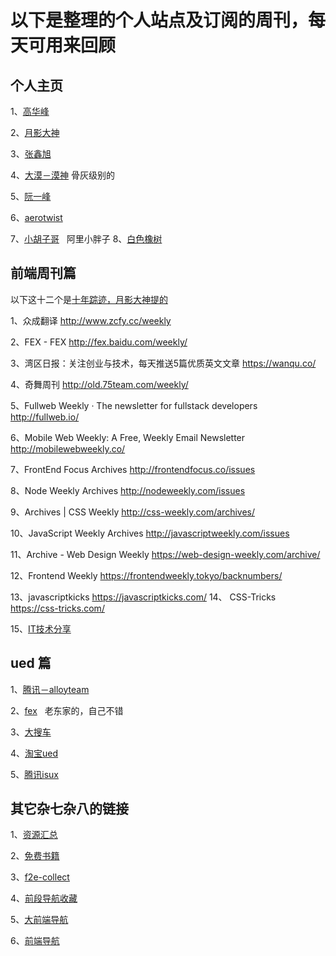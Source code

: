 
# 以下是整理的个人站点及订阅的周刊，每天可用来回顾

## 个人主页

1、[高华峰](http://hwaphon.site/)

2、[月影大神](https://www.h5jun.com/)


3、[张鑫旭](http://www.zhangxinxu.com/)

4、[大漠－漠神](http://www.w3cplus.com/)
 骨灰级别的
 
5、[阮一峰](http://www.ruanyifeng.com/home.html)

6、[aerotwist](https://aerotwist.com/)

7、[小胡子哥](http://www.barretlee.com/)
   阿里小胖子
8、[白色橡树](http://www.cnblogs.com/PeunZhang/)

## 前端周刊篇
以下这十二个是[十年踪迹，月影大神提的](https://www.h5jun.com/post/the-12-best-weekly.html)

1、众成翻译
  http://www.zcfy.cc/weekly

2、FEX - FEX
  http://fex.baidu.com/weekly/

3、湾区日报：关注创业与技术，每天推送5篇优质英文文章
  https://wanqu.co/

4、奇舞周刊
  http://old.75team.com/weekly/

5、Fullweb Weekly · The newsletter for fullstack developers
  http://fullweb.io/

6、Mobile Web Weekly: A Free, Weekly Email Newsletter
  http://mobilewebweekly.co/

7、FrontEnd Focus Archives
  http://frontendfocus.co/issues

8、Node Weekly Archives
  http://nodeweekly.com/issues

9、Archives | CSS Weekly
  http://css-weekly.com/archives/

10、JavaScript Weekly Archives
  http://javascriptweekly.com/issues

11、Archive - Web Design Weekly
  https://web-design-weekly.com/archive/

12、Frontend Weekly
  https://frontendweekly.tokyo/backnumbers/

13、javascriptkicks
  https://javascriptkicks.com/ 
14、 CSS-Tricks 
  https://css-tricks.com/
  
15、[IT技术分享](https://zhuanlan.zhihu.com/itlion114)
## ued 篇


1、[腾讯－alloyteam](http://www.alloyteam.com/)

2、[fex](http://fex.baidu.com/)
  
  老东家的，自己不错
  
3、[大搜车](http://f2e.souche.com/blog/)

4、[淘宝ued](http://taobaofed.org/)

5、[腾讯isux](https://isux.tencent.com/)
## 其它杂七杂八的链接

1、[资源汇总](https://github.com/nieweidong/fetool)
   
2、[免费书籍](https://www.zhihu.com/question/38836382/answer/79794319)

3、[f2e-collect](https://github.com/jnoodle/f2e-collect)

4、[前段导航收藏](http://whycss.com/)

5、[大前端导航](http://www.daqianduan.com/nav)
  
6、[前端导航](http://sentsin.com/daohang/)
